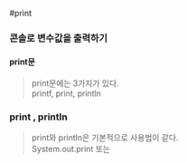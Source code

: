 #print
### 콘솔로 변수값을 출력하기
#### print문
> print문에는 3가지가 있다.  
> printf, print, println  

### print , println
> print와 println은 기본적으로 사용법이 같다.  
> System.out.print 또는 